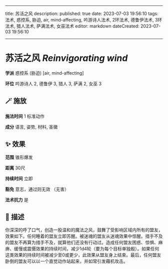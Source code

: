 
---
title: 苏活之风
description: 
published: true
date: 2023-07-03 19:56:10
tags: 法术, 惑控系, 胁迫, air, mind-affecting, 吟游诗人法术, 2环法术, 德鲁伊法术, 3环法术, 猎人法术, 萨满法术, 女巫法术
editor: markdown
dateCreated: 2023-07-03 19:56:10

---

# **苏活之风** *Reinvigorating wind*

**学派** 惑控系 (胁迫) \[air, mind-affecting\] 

**环位** 吟游诗人 2, 德鲁伊 3, 猎人 3, 萨满 2, 女巫 3

## 🪄 施放

**施法时间** 1 标准动作

**成分** 语言, 姿势, 材料, 圣徽

## ✨ 效果  

**范围** 锥形爆发

**距离** 30尺  

**持续时间** 立即 

**豁免** 意志，通过则无效 （无害）

**法术抗力** 是

## 📖 描述

你深深的呼了口气，创造一股温和的魔法之风，鼓舞了受影响区域内所有的盟友，效果如下。任何睡着的盟友立即苏醒。被迷魂的盟友从迷魂效果中惊醒。措手不及的盟友不再算为措手不及，就算他们还没有行动过。造成任何盟友困惑、惊惧、麻痹、缓慢或震慑效果的持续时间，减少1d4轮（要为每个目标单独骰）。如果任何这类效果的持续时间被减少至0或更少，此效果从盟友身上结束。最后，任何盟友卧倒的盟友可以以一个直觉动作站起来，并如常引发藉机攻击。
    
